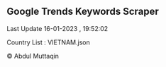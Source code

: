 

## Google Trends Keywords Scraper 
 
Last Update 16-01-2023 , 19:52:02

Country List :
VIETNAM.json



© Abdul Muttaqin 
